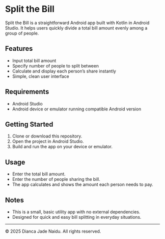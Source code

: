 # Split the Bill

Split the Bill is a straightforward Android app built with Kotlin in Android Studio. It helps users quickly divide a total bill amount evenly among a group of people.

## Features

- Input total bill amount  
- Specify number of people to split between  
- Calculate and display each person’s share instantly  
- Simple, clean user interface  

## Requirements

- Android Studio  
- Android device or emulator running compatible Android version  

## Getting Started

1. Clone or download this repository.  
2. Open the project in Android Studio.  
3. Build and run the app on your device or emulator.  

## Usage

- Enter the total bill amount.  
- Enter the number of people sharing the bill.  
- The app calculates and shows the amount each person needs to pay.  

## Notes

- This is a small, basic utility app with no external dependencies.  
- Designed for quick and easy bill splitting in everyday situations.

---

© 2025 Dianca Jade Naidu. All rights reserved.


